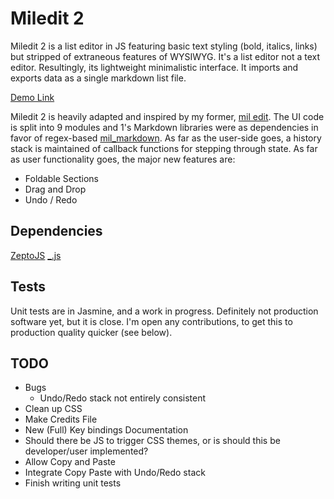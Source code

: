 Miledit 2
=========
Miledit 2 is a list editor in JS featuring basic text styling (bold, italics, links) but stripped of extraneous features of WYSIWYG. It's a list editor not a text editor. Resultingly, its lightweight minimalistic interface.  It imports and exports data as a single markdown list file.

[Demo Link](http://userbound.com/ui/Miledit-2)

Miledit 2 is heavily adapted and inspired by my former, [mil edit](). The UI code is split into 9 modules and 1's Markdown libraries were as dependencies in favor of regex-based [mil_markdown](). As far as the user-side goes, a history stack is maintained of callback functions for stepping through state.  As far as user functionality goes, the major new features are:
- Foldable Sections
- Drag and Drop
- Undo / Redo

Dependencies
------------
[ZeptoJS](http://zeptojs.com)
[\_.js](http://underscorejs.org)

Tests
-----
Unit tests are in Jasmine, and a work in progress. Definitely not production software yet, but it is close.  I'm open any contributions, to get this to production quality quicker (see below).


TODO
----
- Bugs
    * Undo/Redo stack not entirely consistent
- Clean up CSS
- Make Credits File
- New (Full) Key bindings Documentation
- Should there be JS to trigger CSS themes, or is should this be developer/user implemented?
- Allow Copy and Paste
- Integrate Copy Paste with Undo/Redo stack
- Finish writing unit tests
